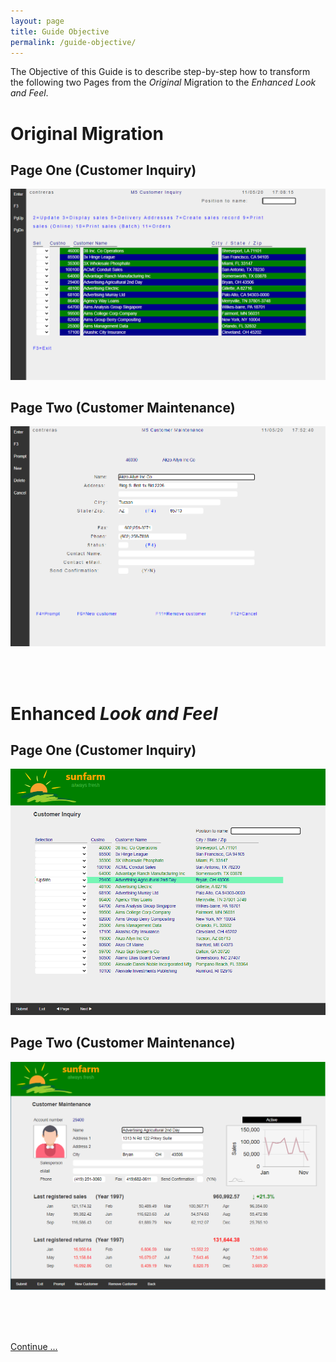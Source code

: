 ```yaml
---
layout: page
title: Guide Objective
permalink: /guide-objective/
---
```


The Objective of this Guide is to describe step-by-step how to transform the following two Pages from the *Original* Migration to the *Enhanced Look and Feel*.

# Original Migration

## Page One (Customer Inquiry)

![Original Page One](/images/out-of-box-page-one.png)

## Page Two (Customer Maintenance)
![Original Page One](/images/out-of-box-page-two.png)
   
   
<br>
<br>

# Enhanced *Look and Feel*

## Page One (Customer Inquiry)

![Original Page One](/images/enhanced-page-one.png)

## Page Two (Customer Maintenance)
![Original Page One](/images/enhanced-page-two.png)

<br>
<br>
<br>

[Continue ...](/data-files-used/)